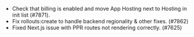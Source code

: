 - Check that billing is enabled and move App Hosting next to Hosting in init list (#7871).
- Fix rollouts:create to handle backend regionality & other fixes. (#7862)
- Fixed Next.js issue with PPR routes not rendering correctly. (#7625)
